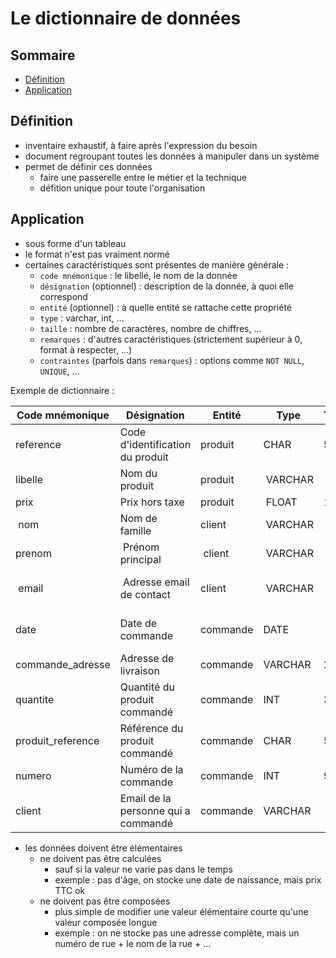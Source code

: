 # Le dictionnaire de données

## Sommaire

- [Définition](#définition)
- [Application](#application)

## Définition

- inventaire exhaustif, à faire après l'expression du besoin
- document regroupant toutes les données à manipuler dans un système
- permet de définir ces données
  - faire une passerelle entre le métier et la technique
  - défition unique pour toute l'organisation

## Application

- sous forme d'un tableau
- le format n'est pas vraiment normé
- certaines caractéristiques sont présentes de manière générale :
  - `code mnémonique` : le libellé, le nom de la donnée
  - `désignation` (optionnel) : description de la donnée, à quoi elle correspond
  - `entité` (optionnel) : à quelle entité se rattache cette propriété
  - `type` : varchar, int, ...
  - `taille` : nombre de caractères, nombre de chiffres, ...
  - `remarques` : d'autres caractéristiques (strictement supérieur à 0, format à respecter, ...)
  - `contraintes` (parfois dans `remarques`) : options comme `NOT NULL`, `UNIQUE`, ...

Exemple de dictionnaire :

| Code mnémonique    | Désignation                         | Entité   | Type    | Taille     | Contraintes            | Remarques                |
|-----------------   |----------------------------------   |--------- |---------|--------    |------------------      |--------------------------|
| reference          | Code d'identification du produit    | produit  | CHAR    | 50         | NOT NULL, UNIQUE       |                          |
| libelle            | Nom du produit                      | produit  | VARCHAR | 255        | NOT NULL               |                          |
| prix               | Prix hors taxe                      | produit  | FLOAT   | 11,2       | NOT NULL               |                          |
| nom                | Nom de famille                      | client   | VARCHAR | 255        | NOT NULL               |                          |
| prenom             | Prénom principal                    | client   | VARCHAR | 255        | NOT NULL               |                          |
| email              | Adresse email de contact            | client   | VARCHAR | 255        | NOT NULL, UNIQUE       | Format email à respecter |
| date               | Date de commande                    | commande | DATE    |            | NOT NULL, DEFAULT NOW()|                          | 
| commande_adresse   | Adresse de livraison                | commande | VARCHAR | 255        | NOT NULL               |                          |
| quantite           | Quantité du produit commandé        | commande | INT     | 3          | NOT NULL               | Nombre positif           |
| produit_reference  | Référence du produit commandé       | commande | CHAR    | 50         | NOT NULL               |                          |
| numero             | Numéro de la commande               | commande | INT     | 9          | NOT NULL, UNIQUE       |                          |
| client             | Email de la personne qui a commandé | commande | VARCHAR | 255        | NOT NULL               |                          |

- les données doivent être élémentaires
  - ne doivent pas être calculées
    - sauf si la valeur ne varie pas dans le temps
    - exemple : pas d'âge, on stocke une date de naissance, mais prix TTC ok
  - ne doivent pas être composées
    - plus simple de modifier une valeur élémentaire courte qu'une valeur composée longue
    - exemple : on ne stocke pas une adresse complète, mais un numéro de rue + le nom de la rue + ...
